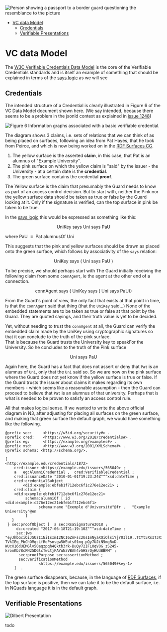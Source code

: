 ![Person showing a passport to a border guard questioning the resemblance to the picture](https://www.vmcdn.ca/f/files/victoriatimescolonist/json/2022/06/web1_raeside_passport_web.jpg;w=960;h=640;bgcolor=000000)

- [VC data Model](#vc-data-model)
  - [Credentials](#credentials)
  - [Verifiable Presentations](#verifiable-presentations)


# VC data Model

The [W3C Verifiable Credentials Data Model](https://www.w3.org/TR/vc-data-model/) is the core of the Verifiable Credentials standards and is itself an example of something that should be explained in terms of the [says logic](Says.md) as we will see

## Credentials

The intended structure of a Credential is clearly illustrated in Figure 6 of the VC Data Model document shown here. 
(We say intended, because there seems to be a problem in the jsonld context as explained in [issue 1248](https://github.com/w3c/vc-data-model/issues/1248))

![Figure 6 Information graphs associated with a basic verifiable credential.](https://camo.githubusercontent.com/d37bdf92cae6a0faeb4d9c25419d1e3b8c8ba74d68a64040f36d155b090081ee/68747470733a2f2f7777772e77332e6f72672f54522f76632d646174612d6d6f64656c2f6469616772616d732f63726564656e7469616c2d67726170682e737667)

The diagram shows 3 claims, i.e. sets of relations that we can think of as being placed on surfaces, following an idea from Pat Hayes, that he took from Peirce, and which is now being worked on in the [RDF Surfaces CG](https://w3c-cg.github.io/rdfsurfaces/).

1. The yellow surface is the asserted **claim**, in this case, that Pat is an alumnus of "Example University".  
2. The pink surface on which the yellow claim is "said" by the issuer - the University - at a certain date is the **credential**. 
3. The green surface contains the credential **proof**.

The Yellow surface is the claim that presumably the Guard needs to know as part of an access control decision. 
 But to start with, neither the Pink nor the yellow surface data should be taken as true or false by the Guard looking at it. Only if the signature is verified, can the top surface in pink be taken to be true. 

In the [says logic](Says.md) this would be expressed as something like this:

```math
\text{ UniKey } \text{ says } \text{ Uni } \text{ says } \text{ PaU }
```

where $\text{ PaU } \equiv \text{ Pat alumnusOf Uni }$

This suggests that the pink and yellow surfaces should be drawn as placed onto the green surface, which follows by associativity of the `says` relation:

$$
\text{UniKey} \text{ says } ( \text{ Uni } \text{ says } \text{ PaU } )
$$

To be precise, we should perhaps start with The Guard initially receiving the following claim from some `connAgent`,
ie the agent at the other end of a connection.  

$$
\text{ connAgent } \text{ says } (\text{ UniKey } \text{ says } ( \text{ Uni } \text{ says } \text{ PaU} ))
$$

From the Guard's point of view, the only fact that exists at that point in time, is that the `connAgent` said that thing (that the `UniKey` said...) 
None of the embedded statements are to be taken as true or false at that point by the Guard. 
They are quoted sayings, and their truth value is yet to be decided.

Yet, without needing to trust the `connAgent` at all, the Guard can verify the embedded claim made by the UniKey using cryptographic signatures so that it can conclude to the truth of the pink surface.  
That is because the Guard trusts the University key to speakFor the University.
So he concludes to the truth of the Pink surface

$$
\text{ Uni } \text{ says } \text{ PaU } 
$$

Again here, the Guard has a fact that does not assert or deny that `Pat` is an alumnus of `Uni`, only that the `Uni` said so. 
So we are now on the pink surface where the Guard does not yet know if the yellow surface is true or false. 
If the Guard trusts the issuer about claims it makes regarding its own members - which seems like a reasonable assumption - then the Guard can proceed to believe that `Pat` is an alumnus of that university. Perhaps that is what is needed to be proven to satisfy an access control rule.

All that makes logical sense. If we wanted to write the above official diagram in N3, after adjusting for placing all surfaces on the green surface, and making that green surface the default graph, we would have something like the following. 


```Turtle
@prefix sec:     <https://w3id.org/security#> .
@prefix cred:    <https://www.w3.org/2018/credentials#> .
@prefix eg:      <https://example.org/examples#> .
@prefix xsd:     <http://www.w3.org/2001/XMLSchema#> .
@prefix schema: <http://schema.org/>.

{   
<http://example.edu/credentials/1872>
    cred:issuer <https://example.edu/issuers/565049> ;
    a   eg:AlumniCredential ,  cred:VerifiableCredential ;
    cred:issuanceDate "2010-01-01T19:23:24Z"^^xsd:dateTime ;
    cred:credentialSubject
        <did:example:ebfeb1f712ebc6f1c276e12ec21> ;
    cred:claim { 
    <did:example:ebfeb1f712ebc6f1c276e12ec21>
         schema:alumniOf [ id <did:example:c276e12ec21ebfeb1f712ebc6f1> 
               schema:name "Exemple d'Université"@fr ,   "Example University"@en 
         ] 
   }
 } sec:proofObject [  a sec:RsaSignature2018 ;
     dc:created "2017-06-18T21:19:10Z"^^xsd:dateTime ;
     sec:jws "eyJhbGciOiJSUzI1NiIsImI2NCI6ZmFsc2UsImNyaXQiOlsiYjY0Il19..TCYt5XsITJX1CxPCT8yAV-TVkIEq_PbChOMqsLfRoPsnsgw5WEuts01mq-pQy7UJiN5mgRxD-WUcX16dUEMGlv50aqzpqh4Qktb3rk-BuQy72IFLOqV0G_zS245-kronKb78cPN25DGlcTwLtjPAYuNzVBAh4vGHSrQyHUdBBPM" ;
      sec:proofPurpose sec:assertionMethod ;
      sec:verificationMethod
               <https://example.edu/issuers/565049#key-1> 
    ]  .
```

The green surface disappears, because, in the language of [RDF Surfaces](https://w3c-cg.github.io/rdfsurfaces/), if the top surface is positive, then we can take it to be the default surface, i.e. in NQuads language it is in the default graph.

## Verifiable Presentations

![Dilbert Presentation](https://bblfish.net/tmp/2023/08/dilbert.jpg)

todo

